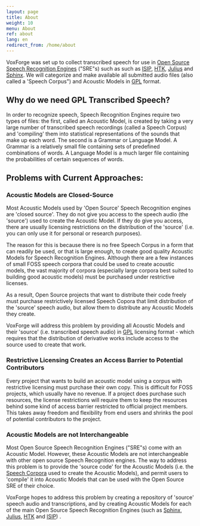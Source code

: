 ```yaml
---
layout: page
title: About
weight: 10
menu: About
ref: about
lang: en
redirect_from: /home/about
---
```


VoxForge was set up to collect transcribed speech for use in [Open Source](http://en.wikipedia.org/wiki/Open_source) [Speech Recognition Engines](http://en.wikipedia.org/wiki/Speech_Recognition) ("SRE"s) such as such as [](http://www.ece.msstate.edu/research/isip/projects/speech/index.html)[ISIP](http://www.ece.msstate.edu/research/isip/projects/speech/index.html), [HTK](http://htk.eng.cam.ac.uk/), [Julius](http://julius.sourceforge.jp/en_index.php?q=en/index.html) and [Sphinx](http://cmusphinx.sourceforge.net/html/cmusphinx.php).  We will categorize and make available all submitted audio files (also called a 'Speech Corpus") and Acoustic Models in [GPL](/home/docs/faq/faq/what-is-gpl) format. 


## Why do we need GPL Transcribed Speech?


In order to recognize speech, Speech Recognition Engines require two types of files: the first, called an Acoustic Model, is created by taking a very large number of transcribed speech recordings (called a Speech Corpus) and 'compiling' them into statistical representations of the sounds that make up each word. The second is a Grammar or Language Model.  A Grammar is a relatively small file containing sets of predefined combinations of words. A Language Model is a much larger file containing the probabilities of certain sequences of words.

## Problems with Current Approaches:

### Acoustic Models are Closed-Source 

Most Acoustic Models used by 'Open Source' Speech Recognition engines are 'closed source'.  They do not give you access to the speech audio (the 'source') used to create the Acoustic Model.  If they do give you access, there are usually licensing restrictions on the distribution of the 'source' (i.e. you can only use it for personal or research purposes). 

The reason for this is because there is no free Speech Corpus in a form that can readily be used, or that is large enough, to create good quality Acoustic Models for Speech Recognition Engines.   Although there are a few instances of small FOSS speech corpora that could be used to create acoustic models, the vast majority of corpora (especially large corpora best suited to building good acoustic models) must be purchased under restrictive licenses.

As a result, Open Source projects that want to distribute their code freely must purchase restrictively licensed Speech Copora that limit distribution of the 'source' speech audio, but allow them to distribute any Acoustic Models they create.

VoxForge will address this problem by providing all Acoustic Models and their 'source' (i.e. transcribed speech audio) in [GPL](/home/docs/faq/faq/what-is-gpl) licensing format - which requires that the distribution of derivative works include access to the source used to create that work.

### Restrictive Licensing Creates an Access Barrier to Potential Contributors

Every project that wants to build an acoustic model using a corpus with restrictive licensing must purchase their own copy.  This is difficult for FOSS projects, which usually have no revenue.  If a project does purchase such resources, the license restrictions will require them to keep the resources behind some kind of access barrier restricted to official project members.   This takes away freedom and flexibility from end users and shrinks the pool of potential contributors to the project. 

### Acoustic Models are not Interchangeable 

Most Open Source Speech Recognition Engines ("SRE"s) come with an Acoustic Model.  However, these Acoustic Models are not interchangeable with other open source Speech Recognition engines.  The way to address this problem is to provide the 'source code' for the Acoustic Models (i.e. the [Speech Corpora](/home/docs/faq/faq/what-is-a-speech-corpus-or-speech-corpora) used to create the Acoustic Models), and permit users to 'compile' it into Acoustic Models that can be used with the Open Source SRE of their choice.  

VoxForge hopes to address this problem by creating a repository of 'source' speech audio and transcriptions, and by creating Acoustic Models for each of the main Open Source Speech Recognition Engines (such as [Sphinx](http://cmusphinx.sourceforge.net/html/cmusphinx.php), [Julius](http://julius.sourceforge.jp/en_index.php?q=en/index.html), [HTK](http://htk.eng.cam.ac.uk/) and [ISIP](http://www.cavs.msstate.edu/hse/ies/projects/speech/)) .


